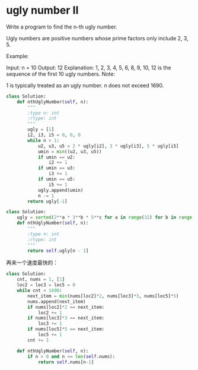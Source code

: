 # ugly number II

Write a program to find the n-th ugly number.

Ugly numbers are positive numbers whose prime factors only include 2, 3, 5.

Example:

Input: n = 10
Output: 12
Explanation: 1, 2, 3, 4, 5, 6, 8, 9, 10, 12 is the sequence of the first 10 ugly numbers.
Note:  

1 is typically treated as an ugly number.
n does not exceed 1690.


```python
class Solution:
    def nthUglyNumber(self, n):
        """
        :type n: int
        :rtype: int
        """
        ugly = [1]
        i2, i3, i5 = 0, 0, 0
        while n > 1:
            u2, u3, u5 = 2 * ugly[i2], 3 * ugly[i3], 5 * ugly[i5]
            umin = min((u2, u3, u5))
            if umin == u2:
                i2 += 1
            if umin == u3:
                i3 += 1
            if umin == u5:
                i5 += 1
            ugly.append(umin)
            n -= 1
        return ugly[-1]
```

```python
class Solution:
    ugly = sorted(2**a * 3**b * 5**c for a in range(32) for b in range(20) for c in range(14))
    def nthUglyNumber(self, n):
        """
        :type n: int
        :rtype: int
        """
        return self.ugly[n - 1]
```

再来一个速度最快的：

```python
class Solution:
    cnt, nums = 1, [1]
    loc2 = loc3 = loc5 = 0
    while cnt < 1690:
        next_item = min(nums[loc2]*2, nums[loc3]*3, nums[loc5]*5)
        nums.append(next_item)
        if nums[loc2]*2 == next_item:
            loc2 += 1
        if nums[loc3]*3 == next_item:
            loc3 += 1
        if nums[loc5]*5 == next_item:
            loc5 += 1
        cnt += 1

    def nthUglyNumber(self, n):
        if n > 0 and n <= len(self.nums):
            return self.nums[n-1]
```
